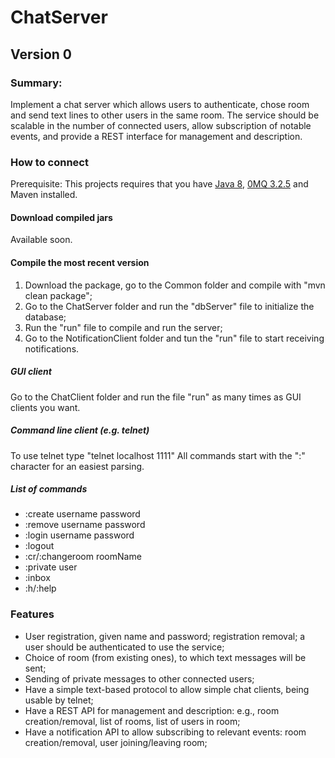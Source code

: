 ChatServer
==========

## Version 0

### Summary:

Implement a chat server which allows users to authenticate, chose room and send text lines to other users
in the same room. The service should be scalable in the number of connected users, allow subscription
of notable events, and provide a REST interface for management and description.

### How to connect
Prerequisite: This projects requires that you have [Java 8](http://www.oracle.com/technetwork/java/javase/downloads/jdk8-downloads-2133151.html), [0MQ 3.2.5](http://zeromq.org/intro:get-the-software) and Maven installed.

#### Download compiled jars
Available soon.

#### Compile the most recent version
1. Download the package, go to the Common folder and compile with "mvn clean package";
2. Go to the ChatServer folder and run the "dbServer" file to initialize the database;
3. Run the "run" file to compile and run the server;
4. Go to the NotificationClient folder and tun the "run" file to start receiving notifications.

##### GUI client
Go to the ChatClient folder and run the file "run" as many times as GUI clients you want.

##### Command line client (e.g. telnet)
To use telnet type "telnet localhost 1111"
All commands start with the ":" character for an easiest parsing.

##### List of commands
* :create username password
* :remove username password
* :login username password
* :logout
* :cr/:changeroom roomName
* :private user <message>
* :inbox
* :h/:help


### Features

* User registration, given name and password; registration removal; a user should be authenticated
to use the service;
* Choice of room (from existing ones), to which text messages will be sent;
* Sending of private messages to other connected users;
* Have a simple text-based protocol to allow simple chat clients, being usable by telnet;
* Have a REST API for management and description: e.g., room creation/removal, list of rooms,
list of users in room;
* Have a notification API to allow subscribing to relevant events: room creation/removal, user joining/leaving
room;



